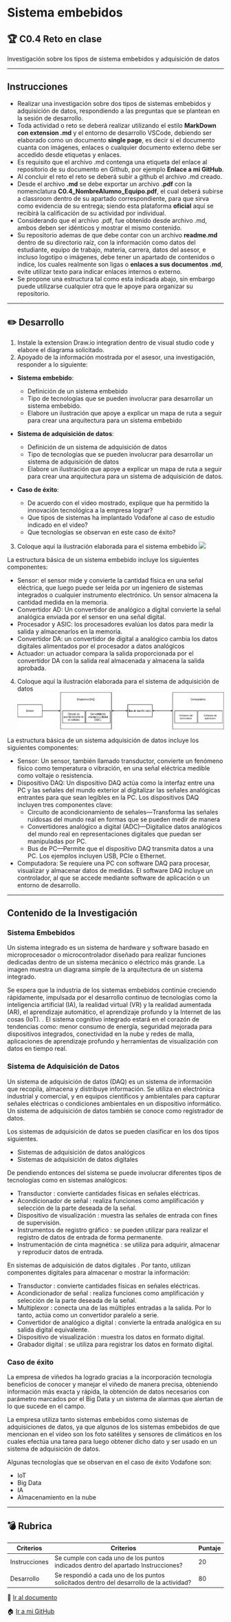 # Sistema embebidos

## :trophy: C0.4 Reto en clase
Investigación sobre los tipos de sistema embebidos y adquisición de datos

___

## Instrucciones

* Realizar una investigación sobre dos tipos de sistemas embebidos y adquisición de datos, respondiendo a las preguntas que se plantean en la sesión de desarrollo.
* Toda actividad o reto se deberá realizar utilizando el estilo **MarkDown con extension .md** y el entorno de desarrollo VSCode, debiendo ser elaborado como un documento **single page**, es decir si el documento cuanta con imágenes, enlaces o cualquier documento externo debe ser accedido desde etiquetas y enlaces.
* Es requisito que el archivo .md contenga una etiqueta del enlace al repositorio de su documento en Github, por ejemplo **Enlace a mi GitHub**.
* Al concluir el reto el reto se deberá subir a github el archivo .md creado.
* Desde el archivo **.md** se debe exportar un archivo **.pdf** con la nomenclatura **C0.4_NombreAlumno_Equipo.pdf**, el cual deberá subirse a classroom dentro de su apartado correspondiente, para que sirva como evidencia de su entrega; siendo esta plataforma **oficial** aquí se recibirá la calificación de su actividad por individual.
* Considerando que el archivo .pdf, fue obtenido desde archivo .md, ambos deben ser idénticos y mostrar el mismo contenido.
* Su repositorio ademas de que debe contar con un archivo **readme.md** dentro de su directorio raíz, con la información como datos del estudiante, equipo de trabajo, materia, carrera, datos del asesor, e incluso logotipo o imágenes, debe tener un apartado de contenidos o indice, los cuales realmente son ligas o **enlaces a sus documentos .md**, evite utilizar texto para indicar enlaces internos o externo.
* Se propone una estructura tal como esta indicada abajo, sin embargo puede utilizarse cualquier otra
que le apoye para organizar su repositorio.

___

## :pencil2: Desarrollo
1. Instale la extension Draw.io integration dentro de visual studio code y elabore el diagrama solicitado.
2. Apoyado de la información mostrada por el asesor, una investigación, responder a lo siguiente:

* **Sistema embebido**:
    * Definición de un sistema embebido
    * Tipo de tecnologías que se pueden involucrar para desarrollar un sistema embebido.
    * Elabore un ilustración que apoye a explicar un mapa de ruta a seguir para crear una arquitectura para un sistema embebido

* **Sistema de adquisición de datos**:
    * Definición de un sistema de adquisición de datos
    * Tipo de tecnologías que se pueden involucrar para desarrollar un sistema de adquisición de datos
    * Elabore un ilustración que apoye a explicar un mapa de ruta a seguir para crear una arquitectura para un sistema de adquisición de datos.
  
* **Caso de éxito**:
    * De acuerdo con el video mostrado, explique que ha permitido la innovación tecnológica a la empresa lograr?
    * Que tipos de sistemas ha implantado Vodafone al caso de estudio indicado en el video?
    * Que tecnologías se observan en este caso de éxito?

3. Coloque aquí la ilustración elaborada para el sistema embebido
![](../img/ilustración%20-%20sistema%20embebido.jpg)

La estructura básica de un sistema embebido incluye los siguientes componentes:

* Sensor: el sensor mide y convierte la cantidad física en una señal eléctrica, que luego puede ser leída por un ingeniero de sistemas integrados o cualquier instrumento electrónico. Un sensor almacena la cantidad medida en la memoria.
* Convertidor AD: Un convertidor de analógico a digital convierte la señal analógica enviada por el sensor en una señal digital.
* Procesador y ASIC: los procesadores evalúan los datos para medir la salida y almacenarlos en la memoria.
* Convertidor DA: un convertidor de digital a analógico cambia los datos digitales alimentados por el procesador a datos analógicos
* Actuador: un actuador compara la salida proporcionada por el convertidor DA con la salida real almacenada y almacena la salida aprobada.

4. Coloque aquí la ilustración elaborada para el sistema de adquisición de datos
![](../img/ilustración%20-%20sistema%20de%20adquisición%20de%20datos.jpg)

La estructura básica de un sistema adquisición de datos incluye los siguientes componentes:

* Sensor: Un sensor, también llamado transductor, convierte un fenómeno físico como temperatura o vibración, en una señal eléctrica medible como voltaje o resistencia.
* Dispositivo DAQ: Un dispositivo DAQ actúa como la interfaz entre una PC y las señales del mundo exterior al digitalizar las señales analógicas entrantes para que sean legibles en la PC. Los dispositivos DAQ incluyen tres componentes clave:
  *  Circuito de acondicionamiento de señales—Transforma las señales ruidosas del mundo real en formas que se pueden medir de manera  
  *  Convertidores analógico a digital (ADC)—Digitalice datos analógicos del mundo real en representaciones digitales que puedan ser manipuladas por PC.
  *  Bus de PC—Permite que el dispositivo DAQ transmita datos a una PC. Los ejemplos incluyen USB, PCIe o Ethernet.
* Computadora: Se requiere una PC con software DAQ para procesar, visualizar y almacenar datos de medidas. El software DAQ incluye un controlador, al que se accede mediante software de aplicación o un entorno de desarrollo. 
___

## Contenido de la Investigación

### Sistema Embebidos
Un sistema integrado es un sistema de hardware y software basado en microprocesador o microcontrolador diseñado para realizar funciones dedicadas dentro de un sistema mecánico o eléctrico más grande.
La imagen muestra un diagrama simple de la arquitectura de un sistema integrado.

Se espera que la industria de los sistemas embebidos continúe creciendo rápidamente, impulsada por el desarrollo continuo de tecnologías como la inteligencia artificial (IA), la realidad virtual (VR) y la realidad aumentada (AR), el aprendizaje automático, el aprendizaje profundo y la Internet de las cosas (IoT). . El sistema cognitivo integrado estará en el corazón de tendencias como: menor consumo de energía, seguridad mejorada para dispositivos integrados, conectividad en la nube y redes de malla, aplicaciones de aprendizaje profundo y herramientas de visualización con datos en tiempo real.

### Sistema de Adquisición de Datos
Un sistema de adquisición de datos (DAQ) es un sistema de información que recopila, almacena y distribuye información. Se utiliza en electrónica industrial y comercial, y en equipos científicos y ambientales para capturar señales eléctricas o condiciones ambientales en un dispositivo informático. Un sistema de adquisición de datos también se conoce como registrador de datos.

Los sistemas de adquisición de datos se pueden clasificar en los dos tipos siguientes.

* Sistemas de adquisición de datos analógicos
* Sistemas de adquisición de datos digitales

De pendiendo entonces del sistema se puede involucrar diferentes tipos de tecnologías como en sistemas analógicos:

* Transductor : convierte cantidades físicas en señales eléctricas.
* Acondicionador de señal : realiza funciones como amplificación y selección de la parte deseada de la señal.
* Dispositivo de visualización : muestra las señales de entrada con fines de supervisión.
* Instrumentos de registro gráfico : se pueden utilizar para realizar el registro de datos de entrada de forma permanente.
* Instrumentación de cinta magnética : se utiliza para adquirir, almacenar y reproducir datos de entrada.

En sistemas de adquisición de datos digitales . Por tanto, utilizan componentes digitales para almacenar o mostrar la información:

* Transductor : convierte cantidades físicas en señales eléctricas.
* Acondicionador de señal : realiza funciones como amplificación y selección de la parte deseada de la señal.
* Multiplexor : conecta una de las múltiples entradas a la salida. Por lo tanto, actúa como un convertidor paralelo a serie.
* Convertidor de analógico a digital : convierte la entrada analógica en su salida digital equivalente.
* Dispositivo de visualización : muestra los datos en formato digital.
* Grabador digital : se utiliza para registrar los datos en formato digital.

### Caso de éxito
La empresa de viñedos ha logrado gracias a la incorporación tecnología beneficios de conocer y manejar el viñedo de manera precisa, obteniendo información más exacta y rápida, la obtención de datos necesarios con parámetro marcados por el Big Data y un sistema de alarmas que alertan de lo que sucede en el campo.

La empresa utiliza tanto sistemas embebidos como sistemas de adquisiciones de datos, ya que algunos de los sistemas embebidos de que mencionan en el vídeo son los foto satélites y sensores de climáticos en los cuales efectúa una tarea para luego obtener dicho dato y ser usado en un sistema de adquisición de datos.


Algunas tecnologías que se observan en el caso de éxito Vodafone son: 
* IoT
* Big Data
* IA
* Almacenamiento en la nube

___

##  :bomb:  Rubrica

| Criterios | Criterios | Puntaje |
| ----------------- | ------------------------------ | ----------- |
|Instrucciones | Se cumple con cada uno de los puntos indicados dentro del apartado Instrucciones? | 20 |
| Desarrollo | Se respondió a cada uno de los puntos solicitados dentro del desarrollo de la actividad? | 80


:link: [Ir al documento](https://github.com/OrigenData/ITN-ADF-1702IF8A/blob/master/blog/C0.3_DiagramadeFlujo_ProcesoRUP.md)

:house: [Ir a mi GitHub](https://github.com/OrigenData/ITN-ADF-1702IF8A/blob/master/blog/C0.3_DiagramadeFlujo_ProcesoRUP.md)
